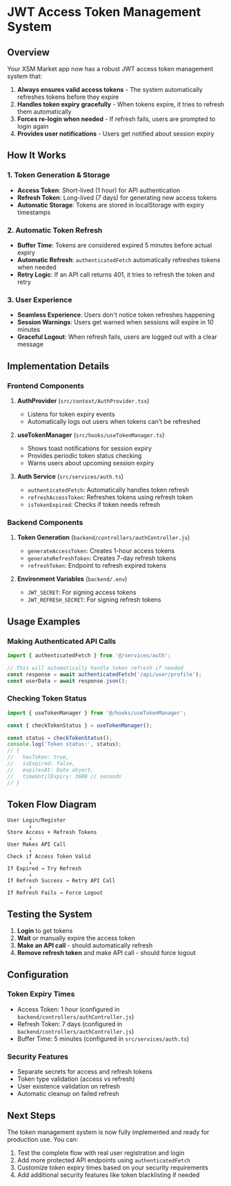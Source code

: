 # JWT Access Token Management System

## Overview

Your XSM Market app now has a robust JWT access token management system that:

1. **Always ensures valid access tokens** - The system automatically refreshes tokens before they expire
2. **Handles token expiry gracefully** - When tokens expire, it tries to refresh them automatically
3. **Forces re-login when needed** - If refresh fails, users are prompted to login again
4. **Provides user notifications** - Users get notified about session expiry

## How It Works

### 1. Token Generation & Storage
- **Access Token**: Short-lived (1 hour) for API authentication
- **Refresh Token**: Long-lived (7 days) for generating new access tokens
- **Automatic Storage**: Tokens are stored in localStorage with expiry timestamps

### 2. Automatic Token Refresh
- **Buffer Time**: Tokens are considered expired 5 minutes before actual expiry
- **Automatic Refresh**: `authenticatedFetch` automatically refreshes tokens when needed
- **Retry Logic**: If an API call returns 401, it tries to refresh the token and retry

### 3. User Experience
- **Seamless Experience**: Users don't notice token refreshes happening
- **Session Warnings**: Users get warned when sessions will expire in 10 minutes
- **Graceful Logout**: When refresh fails, users are logged out with a clear message

## Implementation Details

### Frontend Components

1. **AuthProvider** (`src/context/AuthProvider.tsx`)
   - Listens for token expiry events
   - Automatically logs out users when tokens can't be refreshed

2. **useTokenManager** (`src/hooks/useTokenManager.ts`)
   - Shows toast notifications for session expiry
   - Provides periodic token status checking
   - Warns users about upcoming session expiry

3. **Auth Service** (`src/services/auth.ts`)
   - `authenticatedFetch`: Automatically handles token refresh
   - `refreshAccessToken`: Refreshes tokens using refresh token
   - `isTokenExpired`: Checks if token needs refresh

### Backend Components

1. **Token Generation** (`backend/controllers/authController.js`)
   - `generateAccessToken`: Creates 1-hour access tokens
   - `generateRefreshToken`: Creates 7-day refresh tokens
   - `refreshToken`: Endpoint to refresh expired tokens

2. **Environment Variables** (`backend/.env`)
   - `JWT_SECRET`: For signing access tokens
   - `JWT_REFRESH_SECRET`: For signing refresh tokens

## Usage Examples

### Making Authenticated API Calls

```typescript
import { authenticatedFetch } from '@/services/auth';

// This will automatically handle token refresh if needed
const response = await authenticatedFetch('/api/user/profile');
const userData = await response.json();
```

### Checking Token Status

```typescript
import { useTokenManager } from '@/hooks/useTokenManager';

const { checkTokenStatus } = useTokenManager();

const status = checkTokenStatus();
console.log('Token status:', status);
// {
//   hasToken: true,
//   isExpired: false,
//   expiresAt: Date object,
//   timeUntilExpiry: 3600 // seconds
// }
```

## Token Flow Diagram

```
User Login/Register
       ↓
Store Access + Refresh Tokens
       ↓
User Makes API Call
       ↓
Check if Access Token Valid
       ↓
If Expired → Try Refresh
       ↓
If Refresh Success → Retry API Call
       ↓
If Refresh Fails → Force Logout
```

## Testing the System

1. **Login** to get tokens
2. **Wait** or manually expire the access token
3. **Make an API call** - should automatically refresh
4. **Remove refresh token** and make API call - should force logout

## Configuration

### Token Expiry Times
- Access Token: 1 hour (configured in `backend/controllers/authController.js`)
- Refresh Token: 7 days (configured in `backend/controllers/authController.js`)
- Buffer Time: 5 minutes (configured in `src/services/auth.ts`)

### Security Features
- Separate secrets for access and refresh tokens
- Token type validation (access vs refresh)
- User existence validation on refresh
- Automatic cleanup on failed refresh

## Next Steps

The token management system is now fully implemented and ready for production use. You can:

1. Test the complete flow with real user registration and login
2. Add more protected API endpoints using `authenticatedFetch`
3. Customize token expiry times based on your security requirements
4. Add additional security features like token blacklisting if needed
